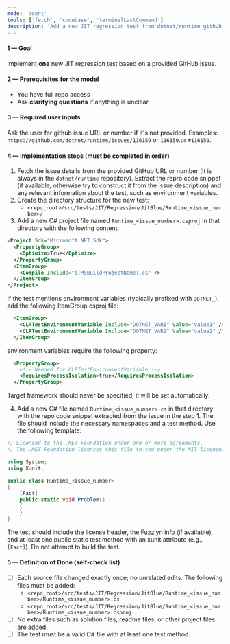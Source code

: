 ```yaml
---
mode: 'agent'
tools: ['fetch', 'codebase', 'terminalLastCommand']
description: 'Add a new JIT regression test from dotnet/runtime github issue'
---
```


#### 1 — Goal

Implement **one** new JIT regression test based on a provided GitHub issue.

#### 2 — Prerequisites for the model

* You have full repo access
* Ask **clarifying questions** if anything is unclear.

#### 3 — Required user inputs

Ask the user for github issue URL or number if it's not provided.
Examples: `https://github.com/dotnet/runtime/issues/116159` or `116159`.or `#116159`.

#### 4 — Implementation steps (must be completed in order)

1. Fetch the issue details from the provided GitHub URL or number (it is always in the `dotnet/runtime` repository).
Extract the repro code snippet (if available, otherwise try to construct it from the issue description) and any 
relevant information about the test, such as environment variables.
2. Create the directory structure for the new test:
   * `<repo_root>/src/tests/JIT/Regression/JitBlue/Runtime_<issue_number>/`
3. Add a new C# project file named `Runtime_<issue_number>.csproj` in that directory with the following content:

  ```xml
  <Project Sdk="Microsoft.NET.Sdk">
    <PropertyGroup>
      <Optimize>True</Optimize>
    </PropertyGroup>
    <ItemGroup>
      <Compile Include="$(MSBuildProjectName).cs" />
    </ItemGroup>
  </Project>
  ```

  If the test mentions environment variables (typically prefixed with `DOTNET_`), add the following ItemGroup csproj file:

  ```xml
    <ItemGroup>
      <CLRTestEnvironmentVariable Include="DOTNET_VAR1" Value="value1" />
      <CLRTestEnvironmentVariable Include="DOTNET_VAR2" Value="value2" />
    </ItemGroup>
  ```

  environment variables require the following property:

  ```xml
    <PropertyGroup>
      <!-- Needed for CLRTestEnvironmentVariable -->
      <RequiresProcessIsolation>true</RequiresProcessIsolation>
    </PropertyGroup>
  ```
  Target framework should never be specified, it will be set automatically.

4. Add a new C# file named `Runtime_<issue_number>.cs` in that directory with the repo code snippet extracted from the issue in the step 1. The file should include the necessary namespaces and a test method. Use the following template:

```csharp
// Licensed to the .NET Foundation under one or more agreements.
// The .NET Foundation licenses this file to you under the MIT license.

using System;
using Xunit;

public class Runtime_<issue_number>
{
    [Fact]
    public static void Problem()
    {
    }
}
```

The test should include the license header, the Fuzzlyn info (if available), and at least one public static test method with an xunit attribute (e.g., `[Fact]`).
Do not attempt to build the test.

#### 5 — Definition of Done (self-check list)

* [ ] Each source file changed exactly once; no unrelated edits. The following files must be added:
   * `<repo_root>/src/tests/JIT/Regression/JitBlue/Runtime_<issue_number>/Runtime_<issue_number>.cs`
   * `<repo_root>/src/tests/JIT/Regression/JitBlue/Runtime_<issue_number>/Runtime_<issue_number>.csproj`
* [ ] No extra files such as solution files, readme files, or other project files are added.
* [ ] The test must be a valid C# file with at least one test method.
